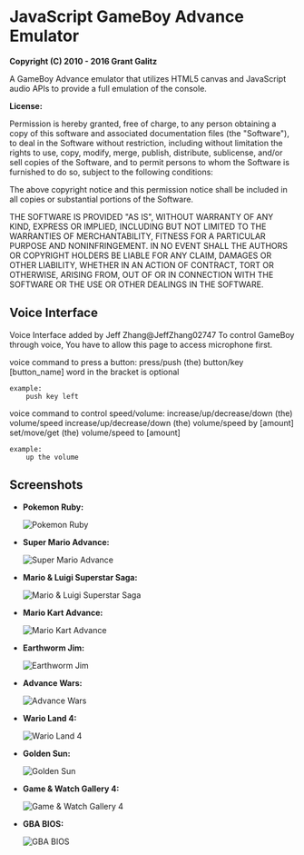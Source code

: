 JavaScript GameBoy Advance Emulator
=================================

**Copyright (C) 2010 - 2016 Grant Galitz**

A GameBoy Advance emulator that utilizes HTML5 canvas and JavaScript audio APIs to provide a full emulation of the console.

**License:**

Permission is hereby granted, free of charge, to any person obtaining a copy of this software and associated documentation files (the "Software"), to deal in the Software without restriction, including without limitation the rights to use, copy, modify, merge, publish, distribute, sublicense, and/or sell copies of the Software, and to permit persons to whom the Software is furnished to do so, subject to the following conditions:

The above copyright notice and this permission notice shall be included in all copies or substantial portions of the Software.

THE SOFTWARE IS PROVIDED "AS IS", WITHOUT WARRANTY OF ANY KIND, EXPRESS OR IMPLIED, INCLUDING BUT NOT LIMITED TO THE WARRANTIES OF MERCHANTABILITY, FITNESS FOR A PARTICULAR PURPOSE AND NONINFRINGEMENT. IN NO EVENT SHALL THE AUTHORS OR COPYRIGHT HOLDERS BE LIABLE FOR ANY CLAIM, DAMAGES OR OTHER LIABILITY, WHETHER IN AN ACTION OF CONTRACT, TORT OR OTHERWISE, ARISING FROM, OUT OF OR IN CONNECTION WITH THE SOFTWARE OR THE USE OR OTHER DEALINGS IN THE SOFTWARE.


Voice Interface
--------------------------------------------------------------------
Voice Interface added by Jeff Zhang@JeffZhang02747
To control GameBoy through voice, You have to allow this page to access microphone first.

voice command to press a button:
    press/push (the) button/key [button_name]
    word in the bracket is optional

    example:
        push key left

voice command to control speed/volume:
    increase/up/decrease/down (the) volume/speed
    increase/up/decrease/down (the) volume/speed by [amount]
    set/move/get (the) volume/speed to [amount]

    example:
        up the volume



Screenshots
--------------------------------------------------------------------

* **Pokemon Ruby:**

    ![Pokemon Ruby](http://i.imgur.com/OO9XCRk.png)

* **Super Mario Advance:**

    ![Super Mario Advance](http://i.imgur.com/ewhtAJg.png)

* **Mario & Luigi Superstar Saga:**

    ![Mario & Luigi Superstar Saga](http://i.imgur.com/Do8TbsMh.png)

* **Mario Kart Advance:**

    ![Mario Kart Advance](http://i.imgur.com/37xx3yPh.png)

* **Earthworm Jim:**

    ![Earthworm Jim](http://i.imgur.com/Ip3MHzmh.png)

* **Advance Wars:**

    ![Advance Wars](http://i.imgur.com/akKzA97h.png)

* **Wario Land 4:**

    ![Wario Land 4](http://i.imgur.com/eaDqCxuh.png)

* **Golden Sun:**

    ![Golden Sun](http://i.imgur.com/EctuZxo.png)

* **Game & Watch Gallery 4:**

    ![Game & Watch Gallery 4](http://i.imgur.com/awLMWsIh.png)

* **GBA BIOS:**

    ![GBA BIOS](http://i.imgur.com/kzxGoAHh.png)
